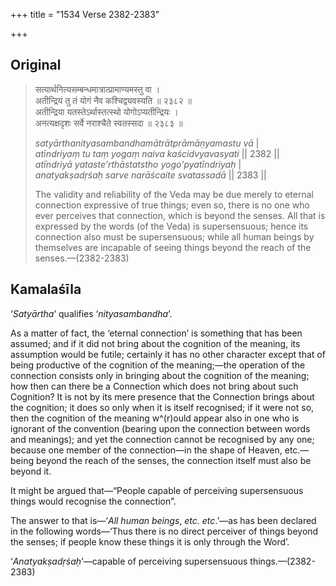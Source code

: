 +++
title = "1534 Verse 2382-2383"

+++
## Original 
>
> सत्यार्थनित्यसम्बन्धमात्रात्प्रामाण्यमस्तु वा ।  
> अतीन्द्रियं तु तं योगं नैव कश्चिद्व्यवस्यति ॥ २३८२ ॥  
> अतीन्द्रिया यतस्तेऽर्थास्तत्स्थो योगोऽप्यतीन्द्रियः ।  
> अनत्यक्षदृशः सर्वे नराश्चैते स्वतस्सदा ॥ २३८३ ॥ 
>
> *satyārthanityasambandhamātrātprāmāṇyamastu vā* \|  
> *atīndriyaṃ tu taṃ yogaṃ naiva kaścidvyavasyati* \|\| 2382 \|\|  
> *atīndriyā yataste'rthāstatstho yogo'pyatīndriyaḥ* \|  
> *anatyakṣadṛśaḥ sarve narāścaite svatassadā* \|\| 2383 \|\| 
>
> The validity and reliability of the Veda may be due merely to eternal connection expressive of true things; even so, there is no one who ever perceives that connection, which is beyond the senses. All that is expressed by the words (of the Veda) is supersensuous; hence its connection also must be supersensuous; while all human beings by themselves are incapable of seeing things beyond the reach of the senses.—(2382-2383)



## Kamalaśīla

‘*Satyārtha*’ qualifies ‘*nityasambandha*’.

As a matter of fact, the ‘eternal connection’ is something that has been assumed; and if it did not bring about the cognition of the meaning, its assumption would be futile; certainly it has no other character except that of being productive of the cognition of the meaning;—the operation of the connection consists only in bringing about the cognition of the meaning; how then can there be a Connection which does not bring about such Cognition? It is not by its mere presence that the Connection brings about the cognition; it does so only when it is itself recognised; if it were not so, then the cognition of the meaning w^(r)ould appear also in one who is ignorant of the convention (bearing upon the connection between words and meanings); and yet the connection cannot be recognised by any one; because one member of the connection—in the shape of Heaven, etc.—being beyond the reach of the senses, the connection itself must also be beyond it.

It might be argued that—“People capable of perceiving supersensuous things would recognise the connection”.

The answer to that is—‘*All human beings*, *etc. etc*.’—as has been declared in the following words—‘Thus there is no direct perceiver of things beyond the senses; if people know these things it is only through the Word’.

‘*Anatyakṣadṛśaḥ*’—capable of perceiving supersensuous things.—(2382-2383)


